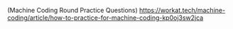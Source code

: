 (Machine Coding Round Practice Questions)
https://workat.tech/machine-coding/article/how-to-practice-for-machine-coding-kp0oj3sw2jca
